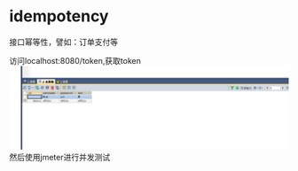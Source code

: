 # idempotency
接口幂等性，譬如：订单支付等

访问localhost:8080/token,获取token
![](https://github.com/MuYaHai/idempotency/blob/master/images/%E6%89%B9%E6%B3%A8%202019-12-15%20210419.jpg)
然后使用jmeter进行并发测试
